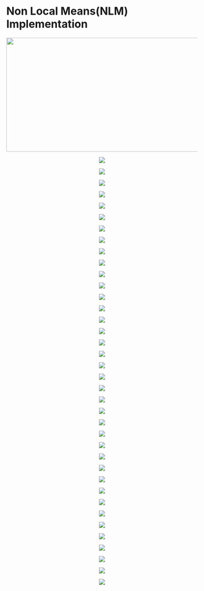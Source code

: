 # Non Local Means(NLM) Implementation


<p align="center">
  <img width="600px" height="300px" src = "https://github.com/kampaitees/Non-Local-Means-NLM-Implementation/blob/main/Images/1.png"/>
</p>

<p align="center">
  <img src = "https://github.com/kampaitees/Non-Local-Means-NLM-Implementation/blob/main/Images/2.png"/>
</p>
<p align="center">
  <img src = "https://github.com/kampaitees/Non-Local-Means-NLM-Implementation/blob/main/Images/3.png"/>
</p>
<p align="center">
  <img src = "https://github.com/kampaitees/Non-Local-Means-NLM-Implementation/blob/main/Images/4.png"/>
</p>
<p align="center">
  <img src = "https://github.com/kampaitees/Non-Local-Means-NLM-Implementation/blob/main/Images/5.png"/>
</p>
<p align="center">
  <img src = "https://github.com/kampaitees/Non-Local-Means-NLM-Implementation/blob/main/Images/6.png"/>
</p>
<p align="center">
  <img src = "https://github.com/kampaitees/Non-Local-Means-NLM-Implementation/blob/main/Images/7.png"/>
</p>
<p align="center">
  <img src = "https://github.com/kampaitees/Non-Local-Means-NLM-Implementation/blob/main/Images/8.png"/>
</p>
<p align="center">
  <img src = "https://github.com/kampaitees/Non-Local-Means-NLM-Implementation/blob/main/Images/9.png"/>
</p>
<p align="center">
  <img src = "https://github.com/kampaitees/Non-Local-Means-NLM-Implementation/blob/main/Images/10.png"/>
</p>
<p align="center">
  <img src = "https://github.com/kampaitees/Non-Local-Means-NLM-Implementation/blob/main/Images/11.png"/>
</p>
<p align="center">
  <img src = "https://github.com/kampaitees/Non-Local-Means-NLM-Implementation/blob/main/Images/12.png"/>
</p>
<p align="center">
  <img src = "https://github.com/kampaitees/Non-Local-Means-NLM-Implementation/blob/main/Images/13.png"/>
</p>
<p align="center">
  <img src = "https://github.com/kampaitees/Non-Local-Means-NLM-Implementation/blob/main/Images/14.png"/>
</p>
<p align="center">
  <img src = "https://github.com/kampaitees/Non-Local-Means-NLM-Implementation/blob/main/Images/15.png"/>
</p>
<p align="center">
  <img src = "https://github.com/kampaitees/Non-Local-Means-NLM-Implementation/blob/main/Images/16.png"/>
</p>
<p align="center">
  <img src = "https://github.com/kampaitees/Non-Local-Means-NLM-Implementation/blob/main/Images/17.png"/>
</p>
<p align="center">
  <img src = "https://github.com/kampaitees/Non-Local-Means-NLM-Implementation/blob/main/Images/18.png"/>
</p>
<p align="center">
  <img src = "https://github.com/kampaitees/Non-Local-Means-NLM-Implementation/blob/main/Images/19.png"/>
</p>
<p align="center">
  <img src = "https://github.com/kampaitees/Non-Local-Means-NLM-Implementation/blob/main/Images/20.png"/>
</p>
<p align="center">
  <img src = "https://github.com/kampaitees/Non-Local-Means-NLM-Implementation/blob/main/Images/21.png"/>
</p>
<p align="center">
  <img src = "https://github.com/kampaitees/Non-Local-Means-NLM-Implementation/blob/main/Images/22.png"/>
</p>
<p align="center">
  <img src = "https://github.com/kampaitees/Non-Local-Means-NLM-Implementation/blob/main/Images/23.png"/>
</p>
<p align="center">
  <img src = "https://github.com/kampaitees/Non-Local-Means-NLM-Implementation/blob/main/Images/24.png"/>
</p>
<p align="center">
  <img src = "https://github.com/kampaitees/Non-Local-Means-NLM-Implementation/blob/main/Images/25.png"/>
</p>
<p align="center">
  <img src = "https://github.com/kampaitees/Non-Local-Means-NLM-Implementation/blob/main/Images/26.png"/>
</p>
<p align="center">
  <img src = "https://github.com/kampaitees/Non-Local-Means-NLM-Implementation/blob/main/Images/27.png"/>
</p>
<p align="center">
  <img src = "https://github.com/kampaitees/Non-Local-Means-NLM-Implementation/blob/main/Images/28.png"/>
</p>
<p align="center">
  <img src = "https://github.com/kampaitees/Non-Local-Means-NLM-Implementation/blob/main/Images/29.png"/>
</p>
<p align="center">
  <img src = "https://github.com/kampaitees/Non-Local-Means-NLM-Implementation/blob/main/Images/30.png"/>
</p>
<p align="center">
  <img src = "https://github.com/kampaitees/Non-Local-Means-NLM-Implementation/blob/main/Images/31.png"/>
</p>
<p align="center">
  <img src = "https://github.com/kampaitees/Non-Local-Means-NLM-Implementation/blob/main/Images/32.png"/>
</p>
<p align="center">
  <img src = "https://github.com/kampaitees/Non-Local-Means-NLM-Implementation/blob/main/Images/33.png"/>
</p>
<p align="center">
  <img src = "https://github.com/kampaitees/Non-Local-Means-NLM-Implementation/blob/main/Images/34.png"/>
</p>
<p align="center">
  <img src = "https://github.com/kampaitees/Non-Local-Means-NLM-Implementation/blob/main/Images/35.png"/>
</p>
<p align="center">
  <img src = "https://github.com/kampaitees/Non-Local-Means-NLM-Implementation/blob/main/Images/36.png"/>
</p>
<p align="center">
  <img src = "https://github.com/kampaitees/Non-Local-Means-NLM-Implementation/blob/main/Images/37.png"/>
</p>
<p align="center">
  <img src = "https://github.com/kampaitees/Non-Local-Means-NLM-Implementation/blob/main/Images/38.png"/>
</p>
<p align="center">
  <img src = "https://github.com/kampaitees/Non-Local-Means-NLM-Implementation/blob/main/Images/39.png"/>
</p>

